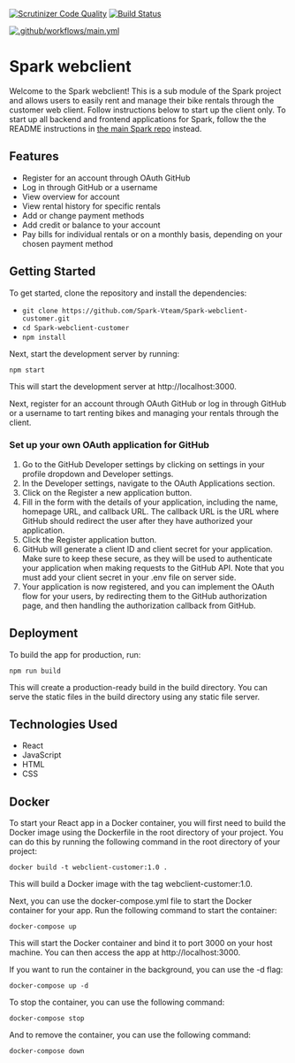 [![Scrutinizer Code Quality](https://scrutinizer-ci.com/g/Spark-Vteam/Spark-webclient-customer/badges/quality-score.png?b=main)](https://scrutinizer-ci.com/g/Spark-Vteam/Spark-webclient-customer/?branch=main) [![Build Status](https://scrutinizer-ci.com/g/Spark-Vteam/Spark-webclient-customer/badges/build.png?b=main)](https://scrutinizer-ci.com/g/Spark-Vteam/Spark-webclient-customer/build-status/main)

[![.github/workflows/main.yml](https://github.com/Spark-Vteam/Spark-webclient-customer/actions/workflows/main.yml/badge.svg)](https://github.com/Spark-Vteam/Spark-webclient-customer/actions/workflows/main.yml)

# Spark webclient

Welcome to the Spark webclient! This is a sub module of the Spark project and allows users to easily rent and manage their bike rentals through the customer web client. Follow instructions below to start up the client only. To start up all backend and frontend applications for Spark, follow the the README instructions in [the main Spark repo](https://github.com/Spark-Vteam/Spark-Project) instead.

## Features
- Register for an account through OAuth GitHub
- Log in through GitHub or a username
- View overview for account
- View rental history for specific rentals
- Add or change payment methods
- Add credit or balance to your account
- Pay bills for individual rentals or on a monthly basis, depending on your chosen payment method

## Getting Started

To get started, clone the repository and install the dependencies:

- `git clone https://github.com/Spark-Vteam/Spark-webclient-customer.git`  
- `cd Spark-webclient-customer`  
- `npm install` 


Next, start the development server by running:

`npm start`

This will start the development server at http://localhost:3000.

Next, register for an account through OAuth GitHub or log in through GitHub or a username to tart renting bikes and managing your rentals through the client.

### Set up your own OAuth application for GitHub
1. Go to the GitHub Developer settings by clicking on settings in your profile dropdown and Developer settings.
2. In the Developer settings, navigate to the OAuth Applications section.
3. Click on the Register a new application button.
4. Fill in the form with the details of your application, including the name, homepage URL, and callback URL. The callback URL is the URL where GitHub should redirect the user after they have authorized your application.
5. Click the Register application button.
6. GitHub will generate a client ID and client secret for your application. Make sure to keep these secure, as they will be used to authenticate your application when making requests to the GitHub API. Note that you must add your client secret in your .env file on server side.
7. Your application is now registered, and you can implement the OAuth flow for your users, by redirecting them to the GitHub authorization page, and then handling the authorization callback from GitHub.

## Deployment

To build the app for production, run:

`npm run build`

This will create a production-ready build in the build directory. You can serve the static files in the build directory using any static file server.

## Technologies Used
- React
- JavaScript
- HTML
- CSS

## Docker

To start your React app in a Docker container, you will first need to build the Docker image using the Dockerfile in the root directory of your project. You can do this by running the following command in the root directory of your project:

`docker build -t webclient-customer:1.0 .`

This will build a Docker image with the tag webclient-customer:1.0.

Next, you can use the docker-compose.yml file to start the Docker container for your app. Run the following command to start the container:

`docker-compose up`

This will start the Docker container and bind it to port 3000 on your host machine. You can then access the app at http://localhost:3000.

If you want to run the container in the background, you can use the -d flag:

`docker-compose up -d`

To stop the container, you can use the following command:

`docker-compose stop`

And to remove the container, you can use the following command:

`docker-compose down`
